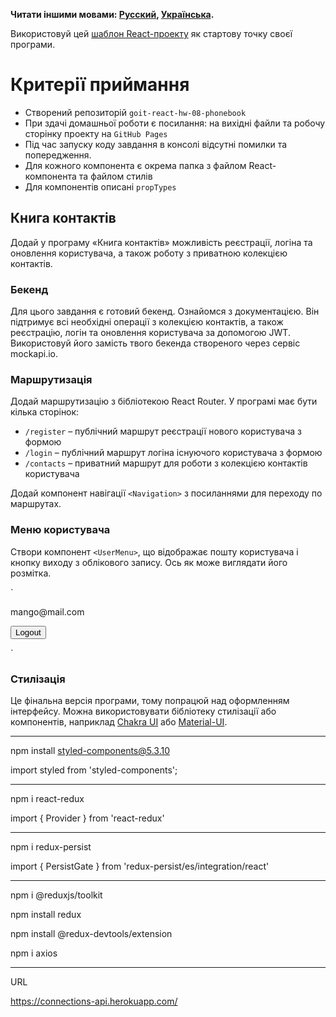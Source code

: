 **Читати іншими мовами: [Русский](README.md), [Українська](README.ua.md).**

Використовуй цей
[шаблон React-проекту](https://github.com/goitacademy/react-homework-template#readme)
як стартову точку своєї програми.

# Критерії приймання

- Створений репозиторій `goit-react-hw-08-phonebook`
- При здачі домашньої роботи є посилання: на вихідні файли та робочу сторінку
  проекту на `GitHub Pages`
- Під час запуску коду завдання в консолі відсутні помилки та попередження.
- Для кожного компонента є окрема папка з файлом React-компонента та файлом
  стилів
- Для компонентів описані `propTypes`

## Книга контактів

Додай у програму «Книга контактів» можливість реєстрації, логіна та оновлення
користувача, а також роботу з приватною колекцією контактів.

### Бекенд

Для цього завдання є готовий бекенд. Ознайомся з документацією. Він підтримує
всі необхідні операції з колекцією контактів, а також реєстрацію, логін та
оновлення користувача за допомогою JWT. Використовуй його замість твого бекенда
створеного через сервіс mockapi.io.

### Маршрутизація

Додай маршрутизацію з бібліотекою React Router. У програмі має бути кілька
сторінок:

- `/register` – публічний маршрут реєстрації нового користувача з формою
- `/login` – публічний маршрут логіна існуючого користувача з формою
- `/contacts` – приватний маршрут для роботи з колекцією контактів користувача

Додай компонент навігації `<Navigation>` з посиланнями для переходу по
маршрутах.

### Меню користувача

Створи компонент `<UserMenu>`, що відображає пошту користувача і кнопку виходу з
облікового запису. Ось як може виглядати його розмітка.

`

<div>
  <p>mango@mail.com</p>
  <button>Logout</button>
</div>

`

### Стилізація

Це фінальна версія програми, тому попрацюй над оформленням інтерфейсу. Можна
використовувати бібліотеку стилізації або компонентів, наприклад
[Chakra UI](https://chakra-ui.com/) або [Material-UI](https://material-ui.com/).

---

npm install styled-components@5.3.10

import styled from 'styled-components';

---

npm i react-redux

import { Provider } from 'react-redux'

---

npm i redux-persist

import { PersistGate } from 'redux-persist/es/integration/react'

---

npm i @reduxjs/toolkit

npm install redux

npm install @redux-devtools/extension

npm i axios

---

URL

https://connections-api.herokuapp.com/
